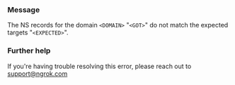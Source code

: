 
### Message
The NS records for the domain <code>&lt;DOMAIN&gt;</code> "<code>&lt;GOT&gt;</code>" do not match the expected targets "<code>&lt;EXPECTED&gt;</code>".

### Further help
If you're having trouble resolving this error, please reach out to [support@ngrok.com](mailto:support@ngrok.com?subject=Help%20with%20ERR_NGROK_6703)

